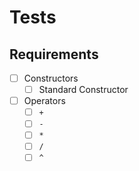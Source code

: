 # Tests

## Requirements

- [ ] Constructors
  - [ ] Standard Constructor
- [ ] Operators
  - [ ] `+`
  - [ ] `-`
  - [ ] `*`
  - [ ] `/`
  - [ ] `^`